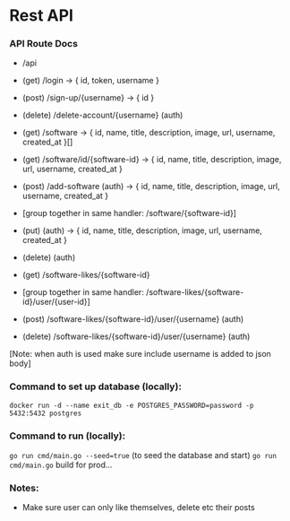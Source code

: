 # Rest API

### API Route Docs
- /api
 - (get) /login
    -> { id, token, username }
 - (post) /sign-up/{username}
    -> { id }
 - (delete) /delete-account/{username} (auth)

 - (get) /software
    -> { id, name, title, description, image, url, username, created_at }[]
 - (get) /software/id/{software-id}
    -> { id, name, title, description, image, url, username, created_at }
 - (post) /add-software (auth)
    -> { id, name, title, description, image, url, username, created_at }
 - [group together in same handler: /software/{software-id}]
 - (put) (auth)
    -> { id, name, title, description, image, url, username, created_at }
 - (delete) (auth)

 - (get) /software-likes/{software-id}
 - [group together in same handler: /software-likes/{software-id}/user/{user-id}]
 - (post) /software-likes/{software-id}/user/{username} (auth)
 - (delete) /software-likes/{software-id}/user/{username} (auth)

[Note: when auth is used make sure include username is added to json body]

### Command to set up database (locally):
`docker run -d --name exit_db -e POSTGRES_PASSWORD=password -p 5432:5432 postgres`

### Command to run (locally):
`go run cmd/main.go --seed=true` (to seed the database and start)
`go run cmd/main.go`
build for prod...


### Notes:
- Make sure user can only like themselves, delete etc their posts
